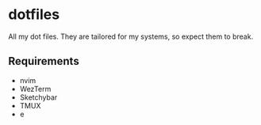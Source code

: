 # dotfiles

All my dot files. They are tailored for my systems, so expect them to break.

## Requirements

- nvim
- WezTerm
- Sketchybar
- TMUX
- e
